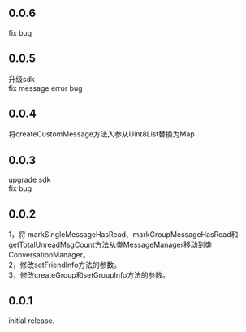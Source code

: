## 0.0.6
fix bug

## 0.0.5
升级sdk </br>
fix message error bug 

## 0.0.4

将createCustomMessage方法入参从Uint8List替换为Map

## 0.0.3
upgrade sdk </br>
fix bug </br>

## 0.0.2
1，将 markSingleMessageHasRead、markGroupMessageHasRead和getTotalUnreadMsgCount方法从类MessageManager移动到类ConversationManager。</br>
2，修改setFriendInfo方法的参数。</br>
3，修改createGroup和setGroupInfo方法的参数。

## 0.0.1

initial release.
